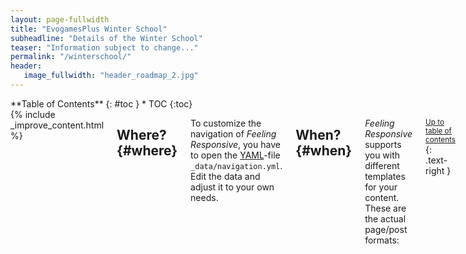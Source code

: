 ```yaml
---
layout: page-fullwidth
title: "EvogamesPlus Winter School"
subheadline: "Details of the Winter School"
teaser: "Information subject to change..."
permalink: "/winterschool/"
header:
   image_fullwidth: "header_roadmap_2.jpg"
---
```

<div class="row">
<div class="medium-4 medium-push-8 columns" markdown="1">
<div class="panel radius" markdown="1">
**Table of Contents**
{: #toc }
*  TOC
{:toc}
</div>
</div><!-- /.medium-4.columns -->



<div class="medium-8 medium-pull-4 columns" markdown="1">
{% include _improve_content.html %}

## Where?   {#where}

To customize the navigation of *Feeling Responsive*, you have to open the [YAML](https://jekyllrb.com/docs/datafiles/)-file `_data/navigation.yml`. Edit the data and adjust it to your own needs.

## When?   {#when}

*Feeling Responsive* supports you with different templates for your content. These are the actual page/post formats:

<small markdown="1">[Up to table of contents](#toc)</small>
{: .text-right }


## How?   {#how}

Feeling Responsive offers lots of possibilities to style your articles. You can style your content in different ways. There are elements like subheadlines, feature images, header images, homepage images, meta data like categories and tags and many more.


### How to get to Plön

If you need a subheadline for an article, just define a subheadline in front matter like this:

`subheadline:  "Subheadline"`

<small markdown="1">[Up to table of contents](#toc)</small>
{: .text-right }


## Who?

### Who is joining and dates

Import table style from our talks and add dates from who is attending and dates?

### Organisers

#### Local
- Małgorzata Fic
- Chaitanya S. Gokhale
- Maren Lehmann

#### EG+
- Katerina Stankova
- Danitsja ---

<small markdown="1">[Up to table of contents](#toc)</small>
{: .text-right }


## Schedule

The schedule is as follows:

Include detailed schedule / day and speakers.


### How we will pick the speakers for the ESR talks

https://www2.edc.org/makingmath/studentWork/amidaKuji/AmidaKujiByDavidSenft.pdf

<small markdown="1">[Up to table of contents](#toc)</small>
{: .text-right }